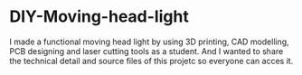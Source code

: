 # DIY-Moving-head-light
I made a functional moving head light by using 3D printing, CAD modelling, PCB designing and laser cutting tools as a student. And I wanted to share the technical detail and source files of this projetc so everyone can acces it.
